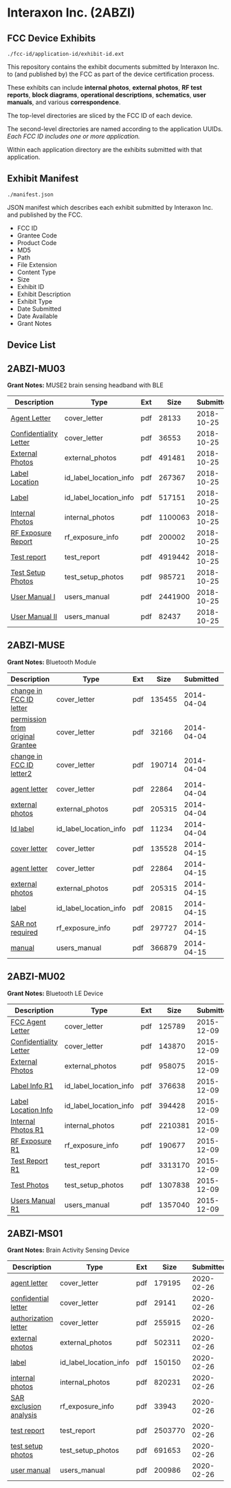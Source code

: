 # Interaxon Inc. (2ABZI)
## FCC Device Exhibits

```
./fcc-id/application-id/exhibit-id.ext
```

This repository contains the exhibit documents submitted by Interaxon Inc. to (and published by) the FCC as part of the device certification process.

These exhibits can include **internal photos**, **external photos**, **RF test reports**, **block diagrams**, **operational descriptions**, **schematics**, **user manuals**, and various **correspondence**.

The top-level directories are sliced by the FCC ID of each device.

The second-level directories are named according to the application UUIDs. *Each FCC ID includes one or more application.*

Within each application directory are the exhibits submitted with that application. 

## Exhibit Manifest

```
./manifest.json
```

JSON manifest which describes each exhibit submitted by Interaxon Inc. and published by the FCC.

- FCC ID
- Grantee Code
- Product Code
- MD5
- Path
- File Extension
- Content Type
- Size
- Exhibit ID
- Exhibit Description
- Exhibit Type
- Date Submitted
- Date Available
- Grant Notes

## Device List
## 2ABZI-MU03
**Grant Notes:** MUSE2 brain sensing headband with BLE

| Description | Type | Ext | Size | Submitted | Available |
| ----------- | ---- | --- | ---- | --------- | --------- |
| [Agent Letter](2ABZI-MU03/bcf317753c6b17136a52faa4d25e2f9a/4048883.pdf) | cover_letter | pdf | 28133 | 2018-10-25 | 2018-10-26 |
| [Confidentiality Letter](2ABZI-MU03/bcf317753c6b17136a52faa4d25e2f9a/4048884.pdf) | cover_letter | pdf | 36553 | 2018-10-25 | 2018-10-26 |
| [External Photos](2ABZI-MU03/bcf317753c6b17136a52faa4d25e2f9a/4048876.pdf) | external_photos | pdf | 491481 | 2018-10-25 | 2018-10-26 |
| [Label Location](2ABZI-MU03/bcf317753c6b17136a52faa4d25e2f9a/4048874.pdf) | id_label_location_info | pdf | 267367 | 2018-10-25 | 2018-10-26 |
| [Label](2ABZI-MU03/bcf317753c6b17136a52faa4d25e2f9a/4048875.pdf) | id_label_location_info | pdf | 517151 | 2018-10-25 | 2018-10-26 |
| [Internal Photos](2ABZI-MU03/bcf317753c6b17136a52faa4d25e2f9a/4048881.pdf) | internal_photos | pdf | 1100063 | 2018-10-25 | 2018-10-26 |
| [RF Exposure Report](2ABZI-MU03/bcf317753c6b17136a52faa4d25e2f9a/4048882.pdf) | rf_exposure_info | pdf | 200002 | 2018-10-25 | 2018-10-26 |
| [Test report](2ABZI-MU03/bcf317753c6b17136a52faa4d25e2f9a/4048877.pdf) | test_report | pdf | 4919442 | 2018-10-25 | 2018-10-26 |
| [Test Setup Photos](2ABZI-MU03/bcf317753c6b17136a52faa4d25e2f9a/4048878.pdf) | test_setup_photos | pdf | 985721 | 2018-10-25 | 2018-10-26 |
| [User Manual I](2ABZI-MU03/bcf317753c6b17136a52faa4d25e2f9a/4048879.pdf) | users_manual | pdf | 2441900 | 2018-10-25 | 2018-10-26 |
| [User Manual II](2ABZI-MU03/bcf317753c6b17136a52faa4d25e2f9a/4048880.pdf) | users_manual | pdf | 82437 | 2018-10-25 | 2018-10-26 |
## 2ABZI-MUSE
**Grant Notes:** Bluetooth Module

| Description | Type | Ext | Size | Submitted | Available |
| ----------- | ---- | --- | ---- | --------- | --------- |
| [change in FCC ID letter](2ABZI-MUSE/a01626b95726a8a9fb175bfe91ab3cd1/2234447.pdf) | cover_letter | pdf | 135455 | 2014-04-04 | 2014-04-06 |
| [permission from original Grantee](2ABZI-MUSE/a01626b95726a8a9fb175bfe91ab3cd1/2234448.pdf) | cover_letter | pdf | 32166 | 2014-04-04 | 2014-04-06 |
| [change in FCC ID letter2](2ABZI-MUSE/a01626b95726a8a9fb175bfe91ab3cd1/2234449.pdf) | cover_letter | pdf | 190714 | 2014-04-04 | 2014-04-06 |
| [agent letter](2ABZI-MUSE/a01626b95726a8a9fb175bfe91ab3cd1/2234450.pdf) | cover_letter | pdf | 22864 | 2014-04-04 | 2014-04-06 |
| [external photos](2ABZI-MUSE/a01626b95726a8a9fb175bfe91ab3cd1/2234451.pdf) | external_photos | pdf | 205315 | 2014-04-04 | 2014-04-06 |
| [Id label](2ABZI-MUSE/a01626b95726a8a9fb175bfe91ab3cd1/2234452.pdf) | id_label_location_info | pdf | 11234 | 2014-04-04 | 2014-04-06 |
| [cover letter](2ABZI-MUSE/4a16a9b35875a62eed24fed7c8ba7eb6/2242556.pdf) | cover_letter | pdf | 135528 | 2014-04-15 | 2014-04-16 |
| [agent letter](2ABZI-MUSE/4a16a9b35875a62eed24fed7c8ba7eb6/2234450.pdf) | cover_letter | pdf | 22864 | 2014-04-15 | 2014-04-16 |
| [external photos](2ABZI-MUSE/4a16a9b35875a62eed24fed7c8ba7eb6/2234451.pdf) | external_photos | pdf | 205315 | 2014-04-15 | 2014-04-16 |
| [label](2ABZI-MUSE/4a16a9b35875a62eed24fed7c8ba7eb6/2242559.pdf) | id_label_location_info | pdf | 20815 | 2014-04-15 | 2014-04-16 |
| [SAR not required](2ABZI-MUSE/4a16a9b35875a62eed24fed7c8ba7eb6/2242560.pdf) | rf_exposure_info | pdf | 297727 | 2014-04-15 | 2014-04-16 |
| [manual](2ABZI-MUSE/4a16a9b35875a62eed24fed7c8ba7eb6/2242561.pdf) | users_manual | pdf | 366879 | 2014-04-15 | 2014-04-16 |
## 2ABZI-MU02
**Grant Notes:** Bluetooth LE Device

| Description | Type | Ext | Size | Submitted | Available |
| ----------- | ---- | --- | ---- | --------- | --------- |
| [FCC Agent Letter](2ABZI-MU02/f24511fa2f27f6fb5d3f60bed177b157/2835577.pdf) | cover_letter | pdf | 125789 | 2015-12-09 | 2015-12-09 |
| [Confidentiality Letter](2ABZI-MU02/f24511fa2f27f6fb5d3f60bed177b157/2835579.pdf) | cover_letter | pdf | 143870 | 2015-12-09 | 2015-12-09 |
| [External Photos](2ABZI-MU02/f24511fa2f27f6fb5d3f60bed177b157/2835576.pdf) | external_photos | pdf | 958075 | 2015-12-09 | 2015-12-09 |
| [Label Info R1](2ABZI-MU02/f24511fa2f27f6fb5d3f60bed177b157/2835573.pdf) | id_label_location_info | pdf | 376638 | 2015-12-09 | 2015-12-09 |
| [Label Location Info](2ABZI-MU02/f24511fa2f27f6fb5d3f60bed177b157/2835574.pdf) | id_label_location_info | pdf | 394428 | 2015-12-09 | 2015-12-09 |
| [Internal Photos R1](2ABZI-MU02/f24511fa2f27f6fb5d3f60bed177b157/2835575.pdf) | internal_photos | pdf | 2210381 | 2015-12-09 | 2015-12-09 |
| [RF Exposure R1](2ABZI-MU02/f24511fa2f27f6fb5d3f60bed177b157/2835565.pdf) | rf_exposure_info | pdf | 190677 | 2015-12-09 | 2015-12-09 |
| [Test Report R1](2ABZI-MU02/f24511fa2f27f6fb5d3f60bed177b157/2835563.pdf) | test_report | pdf | 3313170 | 2015-12-09 | 2015-12-09 |
| [Test Photos](2ABZI-MU02/f24511fa2f27f6fb5d3f60bed177b157/2835562.pdf) | test_setup_photos | pdf | 1307838 | 2015-12-09 | 2015-12-09 |
| [Users Manual R1](2ABZI-MU02/f24511fa2f27f6fb5d3f60bed177b157/2835561.pdf) | users_manual | pdf | 1357040 | 2015-12-09 | 2015-12-09 |
## 2ABZI-MS01
**Grant Notes:** Brain Activity Sensing Device

| Description | Type | Ext | Size | Submitted | Available |
| ----------- | ---- | --- | ---- | --------- | --------- |
| [agent letter](2ABZI-MS01/b605b8b8ed6e042e5ec6ab426897885a/4631087.pdf) | cover_letter | pdf | 179195 | 2020-02-26 | 2020-02-27 |
| [confidential letter](2ABZI-MS01/b605b8b8ed6e042e5ec6ab426897885a/4631088.pdf) | cover_letter | pdf | 29141 | 2020-02-26 | 2020-02-27 |
| [authorization letter](2ABZI-MS01/b605b8b8ed6e042e5ec6ab426897885a/4631089.pdf) | cover_letter | pdf | 255915 | 2020-02-26 | 2020-02-27 |
| [external photos](2ABZI-MS01/b605b8b8ed6e042e5ec6ab426897885a/4631090.pdf) | external_photos | pdf | 502311 | 2020-02-26 | 2020-02-27 |
| [label](2ABZI-MS01/b605b8b8ed6e042e5ec6ab426897885a/4631091.pdf) | id_label_location_info | pdf | 150150 | 2020-02-26 | 2020-02-27 |
| [internal photos](2ABZI-MS01/b605b8b8ed6e042e5ec6ab426897885a/4631092.pdf) | internal_photos | pdf | 820231 | 2020-02-26 | 2020-02-27 |
| [SAR exclusion analysis](2ABZI-MS01/b605b8b8ed6e042e5ec6ab426897885a/4631095.pdf) | rf_exposure_info | pdf | 33943 | 2020-02-26 | 2020-02-27 |
| [test report](2ABZI-MS01/b605b8b8ed6e042e5ec6ab426897885a/4631099.pdf) | test_report | pdf | 2503770 | 2020-02-26 | 2020-02-27 |
| [test setup photos](2ABZI-MS01/b605b8b8ed6e042e5ec6ab426897885a/4631100.pdf) | test_setup_photos | pdf | 691653 | 2020-02-26 | 2020-02-27 |
| [user manual](2ABZI-MS01/b605b8b8ed6e042e5ec6ab426897885a/4631101.pdf) | users_manual | pdf | 200986 | 2020-02-26 | 2020-02-27 |
